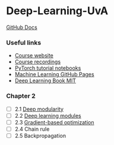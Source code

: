 # Deep-Learning-UvA
[GitHub Docs](https://docs.github.com/cn/github/writing-on-github/getting-started-with-writing-and-formatting-on-github/basic-writing-and-formatting-syntax#links)
### Useful links
- [Course website](https://uvadlc.github.io/)
- [Course recordings](https://www.youtube.com/watch?v=PQTSg7OQ8fI&list=PLdlPlO1QhMiDlES3Vck6oQwO3TMYbdZDk)
- [PyTorch tutorial notebooks](https://uvadlc-notebooks.readthedocs.io/en/latest/tutorial_notebooks/tutorial1/Lisa_Cluster.html)
- [Machine Learning GitHub Pages](https://uvaml1.github.io/)
- [Deep Learning Book MIT](https://www.deeplearningbook.org/)
### Chapter 2
- [ ] 2.1 [Deep modularity](https://www.youtube.com/watch?v=PQTSg7OQ8fI&list=PLdlPlO1QhMiDlES3Vck6oQwO3TMYbdZDk)
- [ ] 2.2 [Deep learning modules](https://www.youtube.com/watch?v=snPWuzCZGww&list=PLdlPlO1QhMiDlES3Vck6oQwO3TMYbdZDk&index=2)
- [ ] 2.3 [Gradient-based optimization](https://www.youtube.com/watch?v=bF3xrQjpcnA&list=PLdlPlO1QhMiDlES3Vck6oQwO3TMYbdZDk&index=3)
- [ ] 2.4 Chain rule
- [ ] 2.5 Backpropagation
